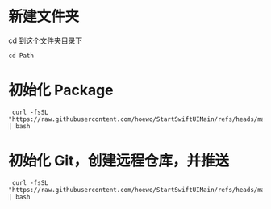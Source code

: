# 新建文件夹
cd 到这个文件夹目录下
```
cd Path
```

# 初始化 Package
```
 curl -fsSL "https://raw.githubusercontent.com/hoewo/StartSwiftUIMain/refs/heads/main/create_package.sh" | bash
```

# 初始化 Git，创建远程仓库，并推送
```
 curl -fsSL "https://raw.githubusercontent.com/hoewo/StartSwiftUIMain/refs/heads/main/create_github_repo.sh" | bash
```
